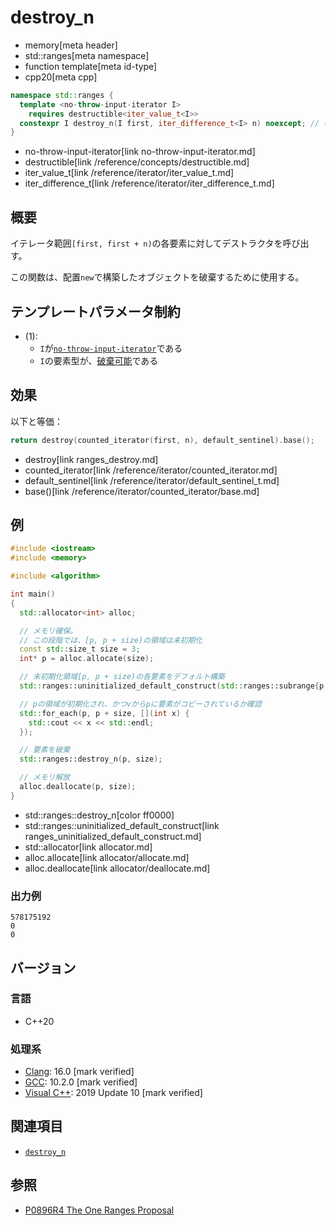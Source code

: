 # destroy_n
* memory[meta header]
* std::ranges[meta namespace]
* function template[meta id-type]
* cpp20[meta cpp]

```cpp
namespace std::ranges {
  template <no-throw-input-iterator I>
    requires destructible<iter_value_t<I>>
  constexpr I destroy_n(I first, iter_difference_t<I> n) noexcept; // (1) C++20
}
```
* no-throw-input-iterator[link no-throw-input-iterator.md]
* destructible[link /reference/concepts/destructible.md]
* iter_value_t[link /reference/iterator/iter_value_t.md]
* iter_difference_t[link /reference/iterator/iter_difference_t.md]

## 概要
イテレータ範囲`[first, first + n)`の各要素に対してデストラクタを呼び出す。

この関数は、配置`new`で構築したオブジェクトを破棄するために使用する。


## テンプレートパラメータ制約
- (1):
    - `I`が[`no-throw-input-iterator`](no-throw-input-iterator.md)である
    - `I`の要素型が、[破棄可能](/reference/concepts/destructible.md)である


## 効果
以下と等価：

```cpp
return destroy(counted_iterator(first, n), default_sentinel).base();
```
* destroy[link ranges_destroy.md]
* counted_iterator[link /reference/iterator/counted_iterator.md]
* default_sentinel[link /reference/iterator/default_sentinel_t.md]
* base()[link /reference/iterator/counted_iterator/base.md]


## 例
```cpp example
#include <iostream>
#include <memory>

#include <algorithm>

int main()
{
  std::allocator<int> alloc;

  // メモリ確保。
  // この段階では、[p, p + size)の領域は未初期化
  const std::size_t size = 3;
  int* p = alloc.allocate(size);

  // 未初期化領域[p, p + size)の各要素をデフォルト構築
  std::ranges::uninitialized_default_construct(std::ranges::subrange{p, p + size});

  // pの領域が初期化され、かつvからpに要素がコピーされているか確認
  std::for_each(p, p + size, [](int x) {
    std::cout << x << std::endl;
  });

  // 要素を破棄
  std::ranges::destroy_n(p, size);

  // メモリ解放
  alloc.deallocate(p, size);
}
```
* std::ranges::destroy_n[color ff0000]
* std::ranges::uninitialized_default_construct[link ranges_uninitialized_default_construct.md]
* std::allocator[link allocator.md]
* alloc.allocate[link allocator/allocate.md]
* alloc.deallocate[link allocator/deallocate.md]

### 出力例
```
578175192
0
0
```

## バージョン
### 言語
- C++20

### 処理系
- [Clang](/implementation.md#clang): 16.0 [mark verified]
- [GCC](/implementation.md#gcc): 10.2.0 [mark verified]
- [Visual C++](/implementation.md#visual_cpp): 2019 Update 10 [mark verified]


## 関連項目
- [`destroy_n`](destroy_n.md)

## 参照
- [P0896R4 The One Ranges Proposal](https://www.open-std.org/jtc1/sc22/wg21/docs/papers/2018/p0896r4.pdf)
